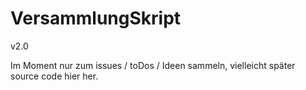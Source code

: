 # VersammlungSkript
v2.0

Im Moment nur zum issues / toDos / Ideen sammeln, vielleicht später source code hier her.
